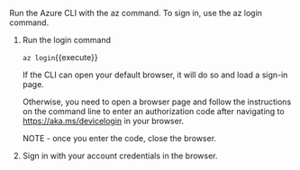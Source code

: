 Run the Azure CLI with the az command. To sign in, use the az login command.

1. Run the login command 

    `az login`{{execute}}

   If the CLI can open your default browser, it will do so and load a sign-in page.

   Otherwise, you need to open a browser page and follow the instructions on the command line to enter an authorization code after navigating to https://aka.ms/devicelogin in your browser.
   
   NOTE - once you enter the code, close the browser.

2. Sign in with your account credentials in the browser.